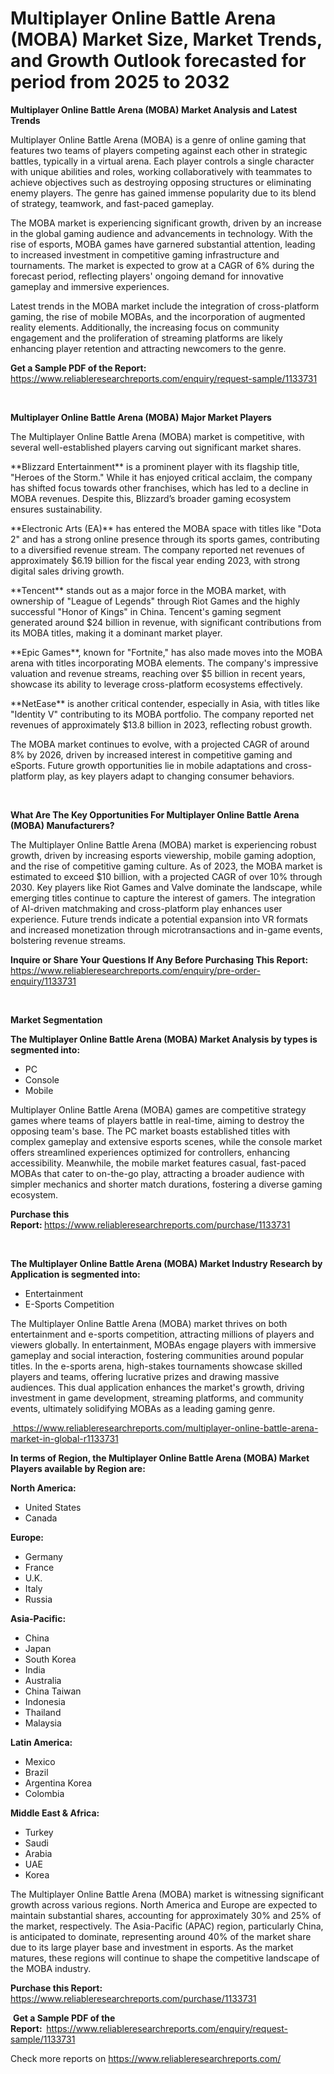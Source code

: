 <p><h1>Multiplayer Online Battle Arena (MOBA) Market Size, Market Trends, and Growth Outlook forecasted for period from 2025 to 2032</h1></p><p><strong>Multiplayer Online Battle Arena (MOBA) Market Analysis and Latest Trends</strong></p>
<p><p>Multiplayer Online Battle Arena (MOBA) is a genre of online gaming that features two teams of players competing against each other in strategic battles, typically in a virtual arena. Each player controls a single character with unique abilities and roles, working collaboratively with teammates to achieve objectives such as destroying opposing structures or eliminating enemy players. The genre has gained immense popularity due to its blend of strategy, teamwork, and fast-paced gameplay.</p><p>The MOBA market is experiencing significant growth, driven by an increase in the global gaming audience and advancements in technology. With the rise of esports, MOBA games have garnered substantial attention, leading to increased investment in competitive gaming infrastructure and tournaments. The market is expected to grow at a CAGR of 6% during the forecast period, reflecting players' ongoing demand for innovative gameplay and immersive experiences. </p><p>Latest trends in the MOBA market include the integration of cross-platform gaming, the rise of mobile MOBAs, and the incorporation of augmented reality elements. Additionally, the increasing focus on community engagement and the proliferation of streaming platforms are likely enhancing player retention and attracting newcomers to the genre.</p></p>
<p><strong>Get a Sample PDF of the Report:&nbsp;</strong> <a href="https://www.reliableresearchreports.com/enquiry/request-sample/1133731?utm_campaign=3360&utm_medium=2&utm_source=Github&utm_content=ia&utm_term=25032025&utm_id=multiplayer-online-battle-arena-moba">https://www.reliableresearchreports.com/enquiry/request-sample/1133731</a></p>
<p>&nbsp;</p>
<p><strong>Multiplayer Online Battle Arena (MOBA) Major Market Players</strong></p>
<p><p>The Multiplayer Online Battle Arena (MOBA) market is competitive, with several well-established players carving out significant market shares. </p><p>**Blizzard Entertainment** is a prominent player with its flagship title, "Heroes of the Storm." While it has enjoyed critical acclaim, the company has shifted focus towards other franchises, which has led to a decline in MOBA revenues. Despite this, Blizzard’s broader gaming ecosystem ensures sustainability.</p><p>**Electronic Arts (EA)** has entered the MOBA space with titles like "Dota 2" and has a strong online presence through its sports games, contributing to a diversified revenue stream. The company reported net revenues of approximately $6.19 billion for the fiscal year ending 2023, with strong digital sales driving growth.</p><p>**Tencent** stands out as a major force in the MOBA market, with ownership of "League of Legends" through Riot Games and the highly successful "Honor of Kings" in China. Tencent's gaming segment generated around $24 billion in revenue, with significant contributions from its MOBA titles, making it a dominant market player.</p><p>**Epic Games**, known for "Fortnite," has also made moves into the MOBA arena with titles incorporating MOBA elements. The company's impressive valuation and revenue streams, reaching over $5 billion in recent years, showcase its ability to leverage cross-platform ecosystems effectively.</p><p>**NetEase** is another critical contender, especially in Asia, with titles like "Identity V" contributing to its MOBA portfolio. The company reported net revenues of approximately $13.8 billion in 2023, reflecting robust growth.</p><p>The MOBA market continues to evolve, with a projected CAGR of around 8% by 2026, driven by increased interest in competitive gaming and eSports. Future growth opportunities lie in mobile adaptations and cross-platform play, as key players adapt to changing consumer behaviors.</p></p>
<p>&nbsp;</p>
<p><strong>What Are The Key Opportunities For Multiplayer Online Battle Arena (MOBA) Manufacturers?</strong></p>
<p><p>The Multiplayer Online Battle Arena (MOBA) market is experiencing robust growth, driven by increasing esports viewership, mobile gaming adoption, and the rise of competitive gaming culture. As of 2023, the MOBA market is estimated to exceed $10 billion, with a projected CAGR of over 10% through 2030. Key players like Riot Games and Valve dominate the landscape, while emerging titles continue to capture the interest of gamers. The integration of AI-driven matchmaking and cross-platform play enhances user experience. Future trends indicate a potential expansion into VR formats and increased monetization through microtransactions and in-game events, bolstering revenue streams.</p></p>
<p><strong>Inquire or Share Your Questions If Any Before Purchasing This Report:</strong> <a href="https://www.reliableresearchreports.com/enquiry/pre-order-enquiry/1133731?utm_campaign=3360&utm_medium=2&utm_source=Github&utm_content=ia&utm_term=25032025&utm_id=multiplayer-online-battle-arena-moba">https://www.reliableresearchreports.com/enquiry/pre-order-enquiry/1133731</a></p>
<p>&nbsp;</p>
<p><strong>Market Segmentation</strong></p>
<p><strong>The Multiplayer Online Battle Arena (MOBA) Market Analysis by types is segmented into:</strong></p>
<p><ul><li>PC</li><li>Console</li><li>Mobile</li></ul></p>
<p><p>Multiplayer Online Battle Arena (MOBA) games are competitive strategy games where teams of players battle in real-time, aiming to destroy the opposing team's base. The PC market boasts established titles with complex gameplay and extensive esports scenes, while the console market offers streamlined experiences optimized for controllers, enhancing accessibility. Meanwhile, the mobile market features casual, fast-paced MOBAs that cater to on-the-go play, attracting a broader audience with simpler mechanics and shorter match durations, fostering a diverse gaming ecosystem.</p></p>
<p><strong>Purchase this Report:&nbsp;</strong><a href="https://www.reliableresearchreports.com/purchase/1133731?utm_campaign=3360&utm_medium=2&utm_source=Github&utm_content=ia&utm_term=25032025&utm_id=multiplayer-online-battle-arena-moba">https://www.reliableresearchreports.com/purchase/1133731</a></p>
<p>&nbsp;</p>
<p><strong>The Multiplayer Online Battle Arena (MOBA) Market Industry Research by Application is segmented into:</strong></p>
<p><ul><li>Entertainment</li><li>E-Sports Competition</li></ul></p>
<p><p>The Multiplayer Online Battle Arena (MOBA) market thrives on both entertainment and e-sports competition, attracting millions of players and viewers globally. In entertainment, MOBAs engage players with immersive gameplay and social interaction, fostering communities around popular titles. In the e-sports arena, high-stakes tournaments showcase skilled players and teams, offering lucrative prizes and drawing massive audiences. This dual application enhances the market's growth, driving investment in game development, streaming platforms, and community events, ultimately solidifying MOBAs as a leading gaming genre.</p></p>
<p><a href="https://www.reliableresearchreports.com/multiplayer-online-battle-arena-market-in-global-r1133731?utm_campaign=3360&utm_medium=2&utm_source=Github&utm_content=ia&utm_term=25032025&utm_id=multiplayer-online-battle-arena-moba">&nbsp;https://www.reliableresearchreports.com/multiplayer-online-battle-arena-market-in-global-r1133731</a></p>
<p><strong>In terms of Region, the Multiplayer Online Battle Arena (MOBA) Market Players available by Region are:</strong></p>
<p>
    <p> <strong> North America: </strong>
        <ul>
            <li>United States</li>
            <li>Canada</li>
        </ul>
        </p> 
    <p> <strong> Europe: </strong>
        <ul>
            <li>Germany</li>
            <li>France</li>
            <li>U.K.</li>
            <li>Italy</li>
            <li>Russia</li>
        </ul>
        </p> 
    <p> <strong> Asia-Pacific: </strong>
        <ul>
            <li>China</li>
            <li>Japan</li>
            <li>South Korea</li>
            <li>India</li>
            <li>Australia</li>
            <li>China Taiwan</li>
            <li>Indonesia</li>
            <li>Thailand</li>
            <li>Malaysia</li>
        </ul>
        </p> 
    <p> <strong> Latin America: </strong>
        <ul>
            <li>Mexico</li>
            <li>Brazil</li>
            <li>Argentina Korea</li>
            <li>Colombia</li>
        </ul>
        </p> 
    <p> <strong> Middle East & Africa: </strong>
        <ul>
            <li>Turkey</li>
            <li>Saudi</li>
            <li>Arabia</li>
            <li>UAE</li>
            <li>Korea</li>
        </ul>
    </p>
    </p>
<p><p>The Multiplayer Online Battle Arena (MOBA) market is witnessing significant growth across various regions. North America and Europe are expected to maintain substantial shares, accounting for approximately 30% and 25% of the market, respectively. The Asia-Pacific (APAC) region, particularly China, is anticipated to dominate, representing around 40% of the market share due to its large player base and investment in esports. As the market matures, these regions will continue to shape the competitive landscape of the MOBA industry.</p></p>
<p><strong>Purchase this Report: </strong><a href="https://www.reliableresearchreports.com/purchase/1133731?utm_campaign=3360&utm_medium=2&utm_source=Github&utm_content=ia&utm_term=25032025&utm_id=multiplayer-online-battle-arena-moba">https://www.reliableresearchreports.com/purchase/1133731</a></p>
<p>&nbsp;<strong>Get a Sample PDF of the Report:&nbsp;&nbsp;</strong><a href="https://www.reliableresearchreports.com/enquiry/request-sample/1133731?utm_campaign=3360&utm_medium=2&utm_source=Github&utm_content=ia&utm_term=25032025&utm_id=multiplayer-online-battle-arena-moba">https://www.reliableresearchreports.com/enquiry/request-sample/1133731</a></p>
<p><strong></strong></p>
<p>Check more reports on <a href="https://www.reliableresearchreports.com/?utm_campaign=3360&utm_medium=2&utm_source=Github&utm_content=ia&utm_term=25032025&utm_id=multiplayer-online-battle-arena-moba">https://www.reliableresearchreports.com/</a></p>